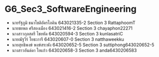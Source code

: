# G6_Sec3_SoftwareEngineering
- นายรัฐภูมิ ธนาโชติอัครโภคิน 643021335-2 Section 3 RattaphoomT
- นายชยพล ศรีสองเมือง 643021416-2 Section 3 chayaphon22271
- นางสาวกุลสตรี ไชยหัด 643020594-3 Section 3 kunlasatriC
- นายณัฐวีร์ โยธะการี 643020607-0 Section 3 natthaweekku
- นายสุทธิพงษ์ พงษ์สระพัง 643020652-5 Section 3 suttiphong643020652-5
- นางสาวอันด์ดา ใยแก้ว 643020658-3 Section 3 anda6430206583
